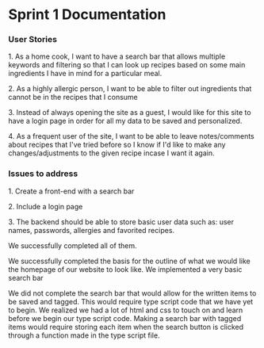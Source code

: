 <h1>Sprint 1 Documentation</h1>
<h3>User Stories</h3>
<p>1. As a home cook, I want to have a search bar that allows multiple keywords and filtering so that I can look up recipes based on some main ingredients I have in mind for a particular meal.</p>
<p>2. As a highly allergic person, I want to be able to filter out ingredients that cannot be in the recipes that I consume</p>
<p>3. Instead of always opening the site as a guest, I would like for this site to have a login page in order for all my data to be saved and personalized.</p>
<p>4. As a frequent user of the site, I want to be able to leave notes/comments about recipes that I've tried before so I know if I'd like to make any changes/adjustments to the given recipe incase I want it again.</p>
<h3>Issues to address</h3>
<p>1. Create a front-end with a search bar</p>
<p>2. Include a login page</p>
<p>3. The backend should be able to store basic user data such as: user names, passwords, allergies and favorited recipes.</p>
<p>We successfully completed all of them.</p>
<p>We successfully completed the basis for the outline of what we would like the homepage of our website to look like. We implemented a very basic search bar</p>
<p>We did not complete the search bar that would allow for the written items to be saved and tagged. This would require type script code that we have yet to begin. We realized we had a lot of html and css to touch on and learn before we begin our type script code. Making a search bar with tagged items would require storing each item when the search button is clicked through a function made in the type script file.</p>
